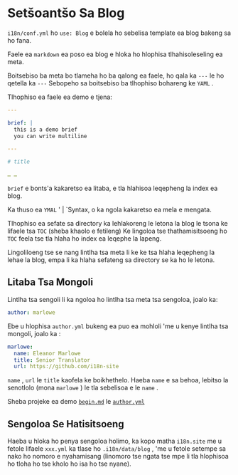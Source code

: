 # Setšoantšo Sa Blog

`i18n/conf.yml` ho `use: Blog` e bolela ho sebelisa template ea blog bakeng sa ho fana.

Faele ea `markdown` ea poso ea blog e hloka ho hlophisa tlhahisoleseling ea meta.

Boitsebiso ba meta bo tlameha ho ba qalong ea faele, ho qala ka `---` le ho qetella ka `---` Sebopeho sa boitsebiso ba tlhophiso bohareng ke `YAML` .

Tlhophiso ea faele ea demo e tjena:

```yml
---

brief: |
  this is a demo brief
  you can write multiline

---

# title

… …
```

`brief` e bonts'a kakaretso ea litaba, e tla hlahisoa leqepheng la index ea blog.

Ka thuso ea `YMAL` ' | `Syntax, o ka ngola kakaretso ea mela e mengata.

Tlhophiso ea sefate sa directory ka lehlakoreng le letona la blog le tsona ke lifaele tsa `TOC` (sheba khaolo e fetileng) Ke lingoloa tse thathamisitsoeng ho `TOC` feela tse tla hlaha ho index ea leqephe la lapeng.

Lingoliloeng tse se nang lintlha tsa meta li ke ke tsa hlaha leqepheng la lehae la blog, empa li ka hlaha sefateng sa directory se ka ho le letona.

## Litaba Tsa Mongoli

Lintlha tsa sengoli li ka ngoloa ho lintlha tsa meta tsa sengoloa, joalo ka:

```yml
author: marlowe
```

Ebe u hlophisa `author.yml` bukeng ea puo ea mohloli 'me u kenye lintlha tsa mongoli, joalo ka :

```yml
marlowe:
  name: Eleanor Marlowe
  title: Senior Translator
  url: https://github.com/i18n-site
```

`name` , `url` le `title` kaofela ke boikhethelo. Haeba `name` e sa behoa, lebitso la senotlolo (mona `marlowe` ) le tla sebelisoa e le `name` .

Sheba projeke ea demo [`begin.md`](https://github.com/i18n-site/demo.i18n.site/blob/main/en/blog/news/begin.md?plain=1) le [`author.yml`](https://github.com/i18n-site/demo.i18n.site/blob/main/en/author.yml)

## Sengoloa Se Hatisitsoeng

Haeba u hloka ho penya sengoloa holimo, ka kopo matha `i18n.site` me u fetole lifaele `xxx.yml` ka tlase ho `.i18n/data/blog` , 'me u fetole setempe sa nako ho nomoro e nyahamisang (linomoro tse ngata tse mpe li tla hlophisoa ho tloha ho tse kholo ho isa ho tse nyane).